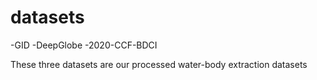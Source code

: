 # datasets
  -GID
  -DeepGlobe
  -2020-CCF-BDCI
  
  These three datasets are our processed water-body extraction datasets
